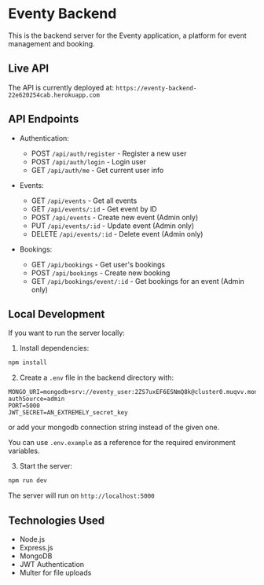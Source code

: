 # Eventy Backend

This is the backend server for the Eventy application, a platform for event management and booking.

## Live API

The API is currently deployed at: `https://eventy-backend-22e620254cab.herokuapp.com`

## API Endpoints

- Authentication:
  - POST `/api/auth/register` - Register a new user
  - POST `/api/auth/login` - Login user
  - GET `/api/auth/me` - Get current user info

- Events:
  - GET `/api/events` - Get all events
  - GET `/api/events/:id` - Get event by ID
  - POST `/api/events` - Create new event (Admin only)
  - PUT `/api/events/:id` - Update event (Admin only)
  - DELETE `/api/events/:id` - Delete event (Admin only)

- Bookings:
  - GET `/api/bookings` - Get user's bookings
  - POST `/api/bookings` - Create new booking
  - GET `/api/bookings/event/:id` - Get bookings for an event (Admin only)

## Local Development

If you want to run the server locally:

1. Install dependencies:
```bash
npm install
```

2. Create a `.env` file in the backend directory with:
```
MONGO_URI=mongodb+srv://eventy_user:2ZS7uxEF6ESNmQ8k@cluster0.muqvv.mongodb.net/Eventy?authSource=admin
PORT=5000
JWT_SECRET=AN_EXTREMELY_secret_key
```
or add your mongodb connection string instead of the given one.

You can use `.env.example` as a reference for the required environment variables.

3. Start the server:
```bash
npm run dev
```

The server will run on `http://localhost:5000`

## Technologies Used

- Node.js
- Express.js
- MongoDB
- JWT Authentication
- Multer for file uploads 